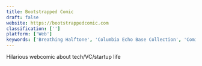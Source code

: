```yaml
---
title: Bootstrapped Comic
draft: false 
website: https://bootstrappedcomic.com
classification: ['']
platform: ['Web']
keywords: ['Breathing Halftone', 'Columbia Echo Base Collection', 'Comic Cruncher', 'Comic Shuffle', 'Comixology Unlimited', 'CryptoAlpaca', 'CryptoKitties', 'DC Universe', 'GlobalComix', 'Key Collector Comics Mobile App', 'Merrier', 'Pacifica Communities', 'Star Wars Intro Creator', 'Storyboard', 'Stranger Things Type Generator', 'Type Wakanda', 'Unwind', 'Westworld Intro Creator', 'XnView MP', 'webcomic.app']
---
```

Hilarious webcomic about tech/VC/startup life